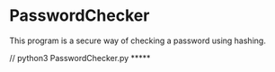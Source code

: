 # PasswordChecker
This program is a secure way of checking a password using hashing. 

// python3 PasswordChecker.py ***** 
